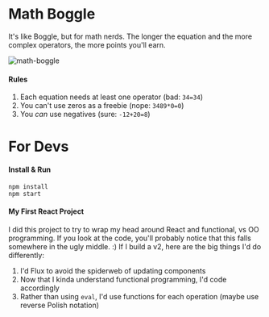 # Math Boggle

It's like Boggle, but for math nerds. The longer the equation and the more complex operators, the more points you'll earn. 


![math-boggle](https://cloud.githubusercontent.com/assets/3202211/17510781/a88e7888-5e63-11e6-9f70-b16bac39b6fb.gif)


#### Rules
1. Each equation needs at least one operator (bad: `34=34`)
2. You can't use zeros as a freebie (nope: `3489*0=0`)
3. You _can_ use negatives (sure: `-12+20=8`)

# For Devs

#### Install & Run

```
npm install
npm start
```

#### My First React Project

I did this project to try to wrap my head around React and functional, vs OO programming. If you look at the code, you'll probably notice that this falls somewhere in the ugly middle. :) If I build a v2, here are the big things I'd do differently: 
1. I'd Flux to avoid the spiderweb of updating components
2. Now that I kinda understand functional programming, I'd code accordingly
3. Rather than using `eval`, I'd use functions for each operation (maybe use reverse Polish notation)
